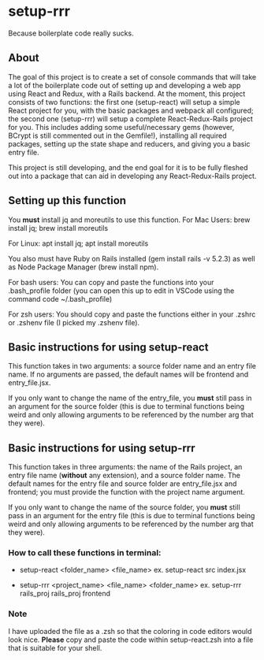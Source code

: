# setup-rrr

Because boilerplate code really sucks.

## About

The goal of this project is to create a set of console commands that will take a lot of the boilerplate code out of setting up and developing a web app using React and Redux, with a Rails backend. At the moment, this project consists of two functions: the first one (setup-react) will setup a simple React project for you, with the basic packages and webpack all configured; the second one (setup-rrr) will setup a complete React-Redux-Rails project for you. This includes adding some useful/necessary gems (however, BCrypt is still commented out in the Gemfile!), installing all required packages, setting up the state shape and reducers, and giving you a basic entry file. 

This project is still developing, and the end goal for it is to be fully fleshed out into a package that can aid in developing any React-Redux-Rails project.

## Setting up this function

You **must** install jq and moreutils to use this function.
For Mac Users: brew install jq; brew install moreutils

For Linux: apt install jq; apt install moreutils

You also must have Ruby on Rails installed (gem install rails -v 5.2.3) as well as Node Package Manager (brew install npm).

For bash users: You can copy and paste the functions into your .bash_profile folder (you can open this up to edit in VSCode using the command code ~/.bash_profile)

For zsh users: You should copy and paste the functions either in your .zshrc or .zshenv file (I picked my .zshenv file).

## Basic instructions for using setup-react

This function takes in two arguments: a source folder name and an entry file name. If no arguments are passed, the default names will be frontend and entry_file.jsx. 

If you only want to change the name of the entry_file, you **must** still pass in an argument for the source folder (this is due to terminal functions being weird and only allowing arguments to be referenced by the number arg that they were).

## Basic instructions for using setup-rrr

This function takes in three arguments: the name of the Rails project, an entry file name (**without** any extension), and a source folder name. The default names for the entry file and source folder are entry_file.jsx and frontend; you must provide the function with the project name argument.

If you only want to change the name of the source folder, you **must** still pass in an argument for the entry file (this is due to terminal functions being weird and only allowing arguments to be referenced by the number arg that they were).

### How to call these functions in terminal: 

- setup-react <folder_name> <file_name>
ex. setup-react src index.jsx

- setup-rrr <project_name> <file_name> <folder_name>
ex. setup-rrr rails_proj rails_proj frontend 

### Note
I have uploaded the file as a .zsh so that the coloring in code editors would look nice. **Please** copy and paste the code within setup-react.zsh into a file that is suitable for your shell.
